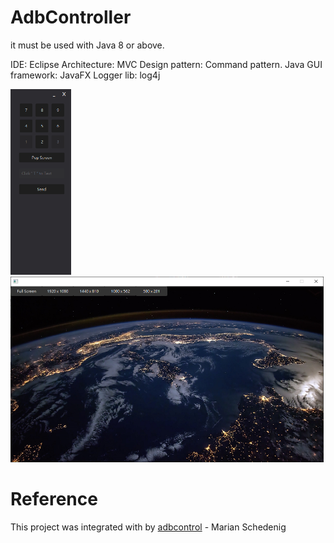 # AdbController

it must be used with Java 8 or above.

IDE: Eclipse
Architecture: MVC
Design pattern: Command pattern.
Java GUI framework: JavaFX
Logger lib: log4j

<p float="left">
  <img src="https://github.com/LeshLiao/AdbController/blob/main/media/01.png" height="297">
  <img src="https://github.com/LeshLiao/AdbController/blob/main/media/02.png" height="297">
</p>

# Reference
This project was integrated with by [adbcontrol](http://marian.schedenig.name/2014/07/03/remote-control-your-android-phone-through-adb/) - Marian Schedenig
